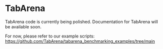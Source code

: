# TabArena

TabArena code is currently being polished. Documentation for TabArena will be available soon.

For now, please refer to our example scripts: https://github.com/TabArena/tabarena_benchmarking_examples/tree/main
